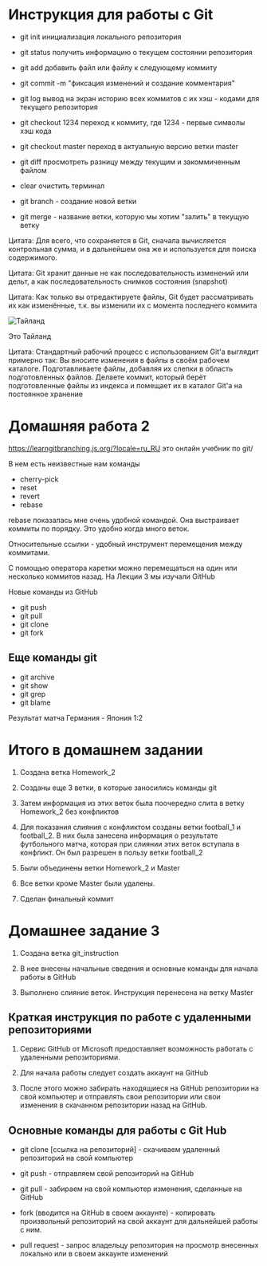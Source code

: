 # Инструкция для работы с Git

* git init инициализация локального репозитория
* git status получить информацию о текущем состоянии репозитория
* git  add добавить файл или файлу к следующему коммиту
* git commit -m "фиксация изменений и создание комментария"
* git log вывод на экран историю всех коммитов с их хэш - кодами для текущего репозитория
* git checkout 1234 переход к коммиту, где 1234 - первые символы хэш кода
* git checkout master переход в актуальную версию ветки master
* git diff просмотреть разницу между текущим и закоммиченным файлом

* clear очистить терминал

* git branch - создание новой ветки

* git merge - название ветки, которую мы хотим "залить" в текущую ветку

Цитата: Для всего, что сохраняется в Git, сначала вычисляется контрольная сумма, и в дальнейшем она же и используется для поиска содержимого.

Цитата: Git хранит данные не как последовательность изменений или дельт, а как последовательность снимков состояния (snapshot)

Цитата: Как только вы отредактируете файлы, Git будет рассматривать их как изменённые, т.к. вы изменили их с момента последнего коммита

![Тайланд](Thailand_KoLan.jpg)

Это Тайланд

Цитата: Стандартный рабочий процесс с использованием Git'а выглядит примерно так:
Вы вносите изменения в файлы в своём рабочем каталоге.
Подготавливаете файлы, добавляя их слепки в область подготовленных файлов.
Делаете коммит, который берёт подготовленные файлы из индекса и помещает их в каталог Git'а на постоянное хранение

# Домашняя работа 2

https://learngitbranching.js.org/?locale=ru_RU это онлайн учебник по git/

В нем есть неизвестные нам команды

+ cherry-pick
+ reset
+ revert
+ rebase

rebase показалась мне очень удобной командой. Она выстраивает коммиты по порядку. Это удобно когда много веток.


Относительные ссылки - удобный инструмент перемещения между коммитами.

С помощью оператора каретки можно перемещаться на один или несколько коммитов назад.
На Лекции 3 мы изучали GitHub

Новые команды из GitHub

+ git push
+ git pull
+ git clone
+ git fork

## Еще команды git

+ git archive
+ git show
+ git grep
+ git blame

Результат матча Германия - Япония 1:2

# Итого в домашнем задании

1. Создана ветка Homework_2
2. Созданы еще 3 ветки, в которые заносились команды git
3. Затем информация из этих веток была поочередно слита в ветку Homework_2 без конфликтов
4. Для показания слияния с конфликтом созданы ветки football_1  и football_2. В них была занесена информация о результате футбольного матча, которая при слиянии этих веток вступала в конфликт. Он был разрешен в пользу ветки football_2

5. Были объединены ветки Homework_2 и Master

6. Все ветки кроме Master были удалены.

7. Сделан финальный коммит

# Домашнее задание 3

1. Создана ветка git_instruction

2. В нее внесены начальные сведения и основные команды для начала работы в GitHub

3. Выполнено слияние веток. Инструкция перенесена на ветку Master




## Краткая инструкция по работе с удаленными репозиториями

1. Сервис GitHub от Microsoft предоставляет возможность работать с удаленными репозиториями.

2. Для начала работы следует создать аккаунт на GitHub


3. После этого можно забирать находящиеся на GitHub репозитории на свой компьютер и отправлять свои репозитории или свои изменения в скачанном репозитории назад на GitHub.

## Основные команды для работы с Git Hub

- git clone [ссылка на репозиторий] - скачиваем удаленный репозиторий на свой компьютер

- git push - отправляем свой репозиторий на GitHub

- git pull - забираем на свой компьютер изменения, сделанные на GitHub

- fork (вводится на GitHub в своем аккаунте) - копировать произвольный репозиторий на свой аккаунт для дальнейшей работы с ним.

- pull request - запрос владельцу репозитория на просмотр внесенных локально или в своем аккаунте изменений